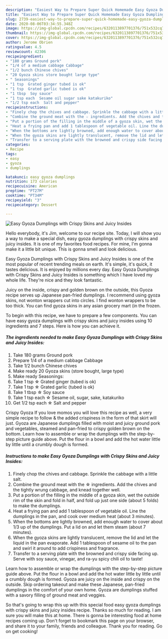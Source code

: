 ```yaml
---
description: "Easiest Way to Prepare Super Quick Homemade Easy Gyoza Dumplings with Crispy Skins and Juicy Insides"
title: "Easiest Way to Prepare Super Quick Homemade Easy Gyoza Dumplings with Crispy Skins and Juicy Insides"
slug: 2739-easiest-way-to-prepare-super-quick-homemade-easy-gyoza-dumplings-with-crispy-skins-and-juicy-insides
date: 2020-08-06T03:34:55.348Z
image: https://img-global.cpcdn.com/recipes/6320113897701376/751x532cq70/easy-gyoza-dumplings-with-crispy-skins-and-juicy-insides-recipe-main-photo.jpg
thumbnail: https://img-global.cpcdn.com/recipes/6320113897701376/751x532cq70/easy-gyoza-dumplings-with-crispy-skins-and-juicy-insides-recipe-main-photo.jpg
cover: https://img-global.cpcdn.com/recipes/6320113897701376/751x532cq70/easy-gyoza-dumplings-with-crispy-skins-and-juicy-insides-recipe-main-photo.jpg
author: Jerome Obrien
ratingvalue: 4.5
reviewcount: 42306
recipeingredient:
- "180 grams Ground pork"
- "1/4 of a medium cabbage Cabbage"
- "1/2 bunch Chinese chives"
- "20 Gyoza skins store bought large type"
- " Seasonings"
- "1 tsp  Grated ginger tubed is ok"
- "1 tsp  Grated garlic tubed is ok"
- "1 tbsp  Soy sauce"
- "1 tsp each  Sesame oil sugar sake katakuriko"
- "1/2 tsp each  Salt and pepper"
recipeinstructions:
- "Finely chop the chives and cabbage. Sprinkle the cabbage with a little salt."
- "Combine the ground meat with the ☆ ingredients. Add the chives and the tightly wrung cabbage, and knead together well."
- "Put a portion of the filling in the middle of a gyoza skin, wet the outside rim of the skin and fold in half, and fold up just one side (about 5 folds) to make the dumplings."
- "Heat a frying pan and add 1 tablespoon of vegetable oil. Line the dumplings in the pan, and cook over medium heat (about 3 minutes)."
- "When the bottoms are lightly browned, add enough water to cover about 1/3 up of the dumplings. Put a lid on and let them steam (about 7 minutes)."
- "When the gyoza skins are lightly translucent, remove the lid and let the liquid in the pan evaporate. Add 1 tablespoon of sesame oil to the pan and swirl it around to add crispiness and fragrance."
- "Transfer to a serving plate with the browned and crispy side facing up. Serve with soy sauce, vinegar, and ra-yu spicy chili oil to taste!"
categories:
- Recipe
tags:
- easy
- gyoza
- dumplings

katakunci: easy gyoza dumplings 
nutrition: 173 calories
recipecuisine: American
preptime: "PT27M"
cooktime: "PT34M"
recipeyield: "3"
recipecategory: Dessert

---
```



![Easy Gyoza Dumplings with Crispy Skins and Juicy Insides](https://img-global.cpcdn.com/recipes/6320113897701376/751x532cq70/easy-gyoza-dumplings-with-crispy-skins-and-juicy-insides-recipe-main-photo.jpg)

Hello everybody, it's Jim, welcome to our recipe site. Today, I will show you a way to make a special dish, easy gyoza dumplings with crispy skins and juicy insides. It is one of my favorites food recipes. For mine, I'm gonna make it a little bit unique. This is gonna smell and look delicious.

Easy Gyoza Dumplings with Crispy Skins and Juicy Insides is one of the most popular of recent trending meals on earth. It's simple, it's quick, it tastes delicious. It is enjoyed by millions every day. Easy Gyoza Dumplings with Crispy Skins and Juicy Insides is something which I have loved my whole life. They're nice and they look fantastic.

Juicy on the inside, crispy and golden brown on the outside, this Gyoza recipe serves up Japanese pan-fried dumplings. I recommend using gyoza skins, not wonton wrappers cut into circles. I find wonton wrappers to be too thick. You can find gyoza skins in any asian grocery mart (in the frozen.


To begin with this recipe, we have to prepare a few components. You can have easy gyoza dumplings with crispy skins and juicy insides using 10 ingredients and 7 steps. Here is how you can achieve it.

<!--inarticleads1-->

##### The ingredients needed to make Easy Gyoza Dumplings with Crispy Skins and Juicy Insides:

1. Take 180 grams Ground pork
1. Prepare 1/4 of a medium cabbage Cabbage
1. Take 1/2 bunch Chinese chives
1. Make ready 20 Gyoza skins (store bought, large type)
1. Make ready  Seasonings:
1. Take 1 tsp ☆ Grated ginger (tubed is ok)
1. Take 1 tsp ☆ Grated garlic (tubed is ok)
1. Take 1 tbsp ☆ Soy sauce
1. Take 1 tsp each ☆ Sesame oil, sugar, sake, katakuriko
1. Get 1/2 tsp each ☆ Salt and pepper


Crispy Gyoza If you love momos you will love this recipe as well, a very simple recipe to follow &amp; the added crispiness in the form of that skirt will just. Gyoza are Japanese dumplings filled with moist and juicy ground pork and vegetables, steamed and pan-fried to crispy golden brown on the bottom. Learn how to assemble or wrap the dumplings with the step-by-step picture guide above. Put the flour in a bowl and add the hot water little by little until a crumbly dough is formed. 

<!--inarticleads2-->

##### Instructions to make Easy Gyoza Dumplings with Crispy Skins and Juicy Insides:

1. Finely chop the chives and cabbage. Sprinkle the cabbage with a little salt.
1. Combine the ground meat with the ☆ ingredients. Add the chives and the tightly wrung cabbage, and knead together well.
1. Put a portion of the filling in the middle of a gyoza skin, wet the outside rim of the skin and fold in half, and fold up just one side (about 5 folds) to make the dumplings.
1. Heat a frying pan and add 1 tablespoon of vegetable oil. Line the dumplings in the pan, and cook over medium heat (about 3 minutes).
1. When the bottoms are lightly browned, add enough water to cover about 1/3 up of the dumplings. Put a lid on and let them steam (about 7 minutes).
1. When the gyoza skins are lightly translucent, remove the lid and let the liquid in the pan evaporate. Add 1 tablespoon of sesame oil to the pan and swirl it around to add crispiness and fragrance.
1. Transfer to a serving plate with the browned and crispy side facing up. Serve with soy sauce, vinegar, and ra-yu spicy chili oil to taste!


Learn how to assemble or wrap the dumplings with the step-by-step picture guide above. Put the flour in a bowl and add the hot water little by little until a crumbly dough is formed. Gyoza are juicy on the inside and crispy on the outside. Skip ordering takeout and make these Japanese, pan-fried dumplings in the comfort of your own home. Gyoza are dumplings stuffed with a savory filling of ground meat and veggies. 

So that's going to wrap this up with this special food easy gyoza dumplings with crispy skins and juicy insides recipe. Thanks so much for reading. I am sure you will make this at home. There is gonna be interesting food at home recipes coming up. Don't forget to bookmark this page on your browser, and share it to your family, friends and colleague. Thank you for reading. Go on get cooking!
